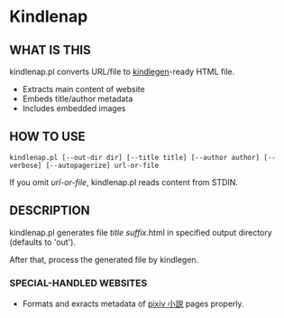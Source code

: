 Kindlenap
=========

WHAT IS THIS
------------

kindlenap.pl converts URL/file to [kindlegen][kindlegen]-ready HTML file.

 * Extracts main content of website
 * Embeds title/author metadata
 * Includes embedded images

HOW TO USE
----------

	kindlenap.pl [--out-dir dir] [--title title] [--author author] [--verbose] [--autopagerize] url-or-file

If you omit <var>url-or-file</var>, kindlenap.pl reads content from STDIN.

DESCRIPTION
-----------

kindlenap.pl generates file <var>title</var> <var>suffix</var>.html in specified output directory (defaults to 'out').

After that, process the generated file by kindlegen.

### SPECIAL-HANDLED WEBSITES

 * Formats and exracts metadata of [pixiv 小説][pixiv-novel] pages properly.

[kindlegen]: http://www.amazon.com/gp/feature.html?ie=UTF8&docId=1000234621
[pixiv-novel]: http://www.pixiv.net/novel/
